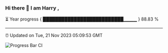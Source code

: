 ### Hi there 👋 I am Harry , 

⏳ Year progress { ██████████████████████████▁▁▁▁ } 88.83 %

---

⏰ Updated on Tue, 21 Nov 2023 05:09:53 GMT

![Progress Bar CI](https://github.com/duykhang68/duykhang68/workflows/Progress%20Bar%20CI/badge.svg)
